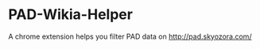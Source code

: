 PAD-Wikia-Helper
================

A chrome extension helps you filter PAD data on http://pad.skyozora.com/
